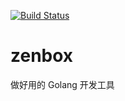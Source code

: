 [![Build Status](https://travis-ci.org/zenbox-go/zenbox.svg?branch=master)](https://travis-ci.org/zenbox-go/zenbox)

# zenbox
做好用的 Golang 开发工具
